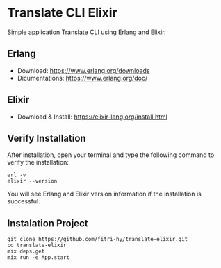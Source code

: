 # Translate CLI Elixir

Simple application Translate CLI using Erlang and Elixir.

## Erlang
- Download: https://www.erlang.org/downloads
- Dicumentations: https://www.erlang.org/doc/

## Elixir
- Download & Install: https://elixir-lang.org/install.html

## Verify Installation

After installation, open your terminal and type the following command to verify the installation:

```
erl -v
elixir --version
```

You will see Erlang and Elixir version information if the installation is successful.

## Instalation Project

```
git clone https://github.com/fitri-hy/translate-elixir.git
cd translate-elixir
mix deps.get
mix run -e App.start
```
